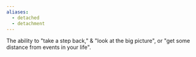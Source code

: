 ```yaml
---
aliases:
  - detached
  - detachment
---
```

The ability to "take a step back," & "look at the big picture", or "get some distance from events in your life".